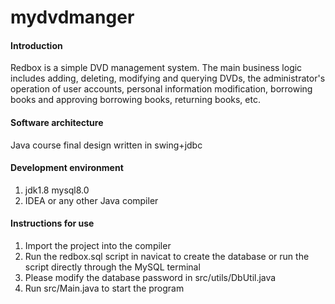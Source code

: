 # mydvdmanger

#### Introduction
Redbox is a simple DVD management system. The main business logic includes adding, deleting, modifying and querying DVDs, the administrator's operation of user accounts, personal information modification, borrowing books and approving borrowing books, returning books, etc.

#### Software architecture
Java course final design written in swing+jdbc

#### Development environment
1. jdk1.8 mysql8.0
2. IDEA or any other Java compiler

#### Instructions for use

1. Import the project into the compiler
2. Run the redbox.sql script in navicat to create the database or run the script directly through the MySQL terminal
3. Please modify the database password in src/utils/DbUtil.java
4. Run src/Main.java to start the program